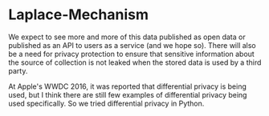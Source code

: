 # Laplace-Mechanism

We expect to see more and more of this data published as open data or published as an API to users as a service (and we hope so).
There will also be a need for privacy protection to ensure that sensitive information about the source of collection is not leaked when the stored data is used by a third party.

At Apple's WWDC 2016, it was reported that differential privacy is being used, but I think there are still few examples of differential privacy being used specifically.
So we tried differential privacy in Python.
